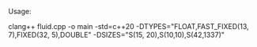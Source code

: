 Usage:

clang++ fluid.cpp -o main -std=c++20 -DTYPES="FLOAT,FAST_FIXED(13, 7),FIXED(32, 5),DOUBLE" -DSIZES="S(15, 20),S(10,10),S(42,1337)"